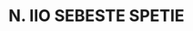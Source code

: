 ---
title: "N. IIO SEBESTE SPETIE"
permalink: "/edition/plant110/"
plant-name: "N. IIO SEBESTE SPETIE"
plant-number: "110"
plant-xml: "/assets/xml/plant110.xml"
plant-img1: "/assets/img/plant110_verso.jpg"
plant-img2: "/assets/img/plant110.jpg"
plant-title: "N. IIO SEBESTE SPETIE"
plant-wfo-link: "http://www.worldfloraonline.org/taxon/wfo-0000649239"
plant-kew-link: "https://powo.science.kew.org/taxon/urn:lsid:ipni.org:names:322629-1"
plant-taxon-content: "Diospyrus Lotus L."
layout: single-xml
---